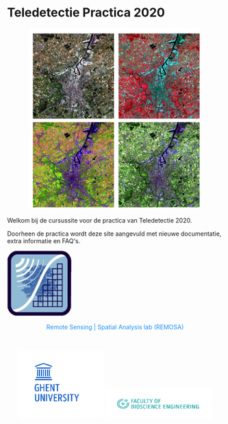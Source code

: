 # Teledetectie Practica 2020

</p>   <p align="center">
  <img src="assets/images/Voorblad.jpg" width="400">
</p> 

Welkom bij de cursussite voor de practica van Teledetectie 2020. 

Doorheen de practica wordt deze site aangevuld met nieuwe documentatie, extra informatie en FAQ's.


<p align="center">

  <img src="assets/images/Remosa_logo.png" width="150"><br> </p>
<p align= "center" style="color:DodgerBlue;"> Remote Sensing | Spatial Analysis lab (REMOSA) </p> <br>   <p align="center">
  <img src="assets/images/UGent_logo.png" width="200">
  <img src="assets/images/FBW_logo.png" width = "250">   

</p> 
